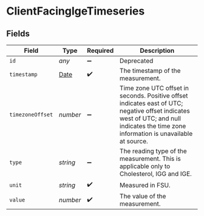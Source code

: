 # ClientFacingIgeTimeseries


## Fields

| Field                                                                                                                                                                                 | Type                                                                                                                                                                                  | Required                                                                                                                                                                              | Description                                                                                                                                                                           |
| ------------------------------------------------------------------------------------------------------------------------------------------------------------------------------------- | ------------------------------------------------------------------------------------------------------------------------------------------------------------------------------------- | ------------------------------------------------------------------------------------------------------------------------------------------------------------------------------------- | ------------------------------------------------------------------------------------------------------------------------------------------------------------------------------------- |
| `id`                                                                                                                                                                                  | *any*                                                                                                                                                                                 | :heavy_minus_sign:                                                                                                                                                                    | Deprecated                                                                                                                                                                            |
| `timestamp`                                                                                                                                                                           | [Date](https://developer.mozilla.org/en-US/docs/Web/JavaScript/Reference/Global_Objects/Date)                                                                                         | :heavy_check_mark:                                                                                                                                                                    | The timestamp of the measurement.                                                                                                                                                     |
| `timezoneOffset`                                                                                                                                                                      | *number*                                                                                                                                                                              | :heavy_minus_sign:                                                                                                                                                                    | Time zone UTC offset in seconds. Positive offset indicates east of UTC; negative offset indicates west of UTC; and null indicates the time zone information is unavailable at source. |
| `type`                                                                                                                                                                                | *string*                                                                                                                                                                              | :heavy_minus_sign:                                                                                                                                                                    | The reading type of the measurement. This is applicable only to Cholesterol, IGG and IGE.                                                                                             |
| `unit`                                                                                                                                                                                | *string*                                                                                                                                                                              | :heavy_check_mark:                                                                                                                                                                    | Measured in FSU.                                                                                                                                                                      |
| `value`                                                                                                                                                                               | *number*                                                                                                                                                                              | :heavy_check_mark:                                                                                                                                                                    | The value of the measurement.                                                                                                                                                         |